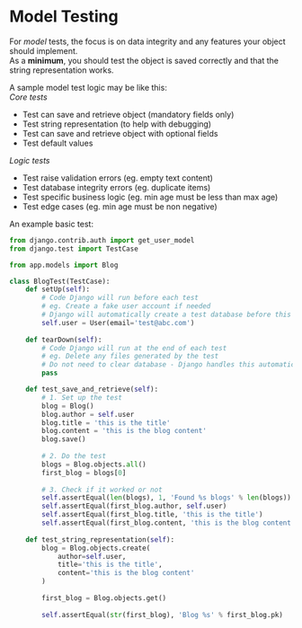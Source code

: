 Model Testing
=============

For _model_ tests, the focus is on data integrity and any features your object should implement.  
As a __minimum__, you should test the object is saved correctly and that the string representation works.

A sample model test logic may be like this:  
_Core tests_
+ Test can save and retrieve object (mandatory fields only)
+ Test string representation (to help with debugging)
+ Test can save and retrieve object with optional fields
+ Test default values

_Logic tests_  
+ Test raise validation errors (eg. empty text content)
+ Test database integrity errors (eg. duplicate items)
+ Test specific business logic (eg. min age must be less than max age)
+ Test edge cases (eg. min age must be non negative)

An example basic test:
```python
from django.contrib.auth import get_user_model
from django.test import TestCase

from app.models import Blog

class BlogTest(TestCase):
    def setUp(self):
        # Code Django will run before each test
        # eg. Create a fake user account if needed
        # Django will automatically create a test database before this step
        self.user = User(email='test@abc.com')
    
    def tearDown(self):
        # Code Django will run at the end of each test
        # eg. Delete any files generated by the test
        # Do not need to clear database - Django handles this automatically
        pass

    def test_save_and_retrieve(self):
        # 1. Set up the test
        blog = Blog()
        blog.author = self.user
        blog.title = 'this is the title'
        blog.content = 'this is the blog content'
        blog.save() 
        
        # 2. Do the test
        blogs = Blog.objects.all()
        first_blog = blogs[0]
        
        # 3. Check if it worked or not
        self.assertEqual(len(blogs), 1, 'Found %s blogs' % len(blogs))
        self.assertEqual(first_blog.author, self.user)
        self.assertEqual(first_blog.title, 'this is the title')
        self.assertEqual(first_blog.content, 'this is the blog content')
       
    def test_string_representation(self):
        blog = Blog.objects.create(
            author=self.user,
            title='this is the title',
            content='this is the blog content'
        )
        
        first_blog = Blog.objects.get()
        
        self.assertEqual(str(first_blog), 'Blog %s' % first_blog.pk)
```